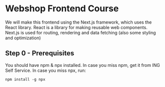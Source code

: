 # Webshop Frontend Course

We will make this frontend using the Next.js framework, which uses the React library.
React is a library for making reusable web components.
Next.js is used for routing, rendering and data fetching (also some styling and optimization)


## Step 0 - Prerequisites
You should have npm & npx installed.
In case you miss npm, get it from ING Self Service.
In case you miss npx, run:
```shell
npm install -g npx
```
